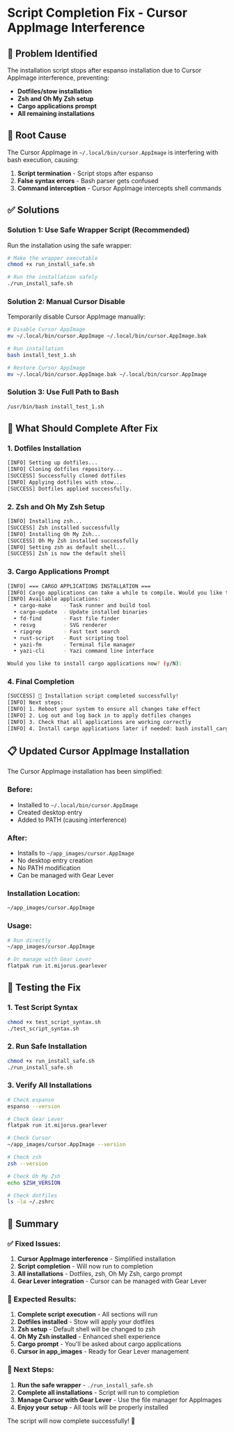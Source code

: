 # Script Completion Fix - Cursor AppImage Interference

## **🐛 Problem Identified**

The installation script stops after espanso installation due to Cursor AppImage interference, preventing:
- **Dotfiles/stow installation**
- **Zsh and Oh My Zsh setup**
- **Cargo applications prompt**
- **All remaining installations**

## **🔧 Root Cause**

The Cursor AppImage in `~/.local/bin/cursor.AppImage` is interfering with bash execution, causing:
1. **Script termination** - Script stops after espanso
2. **False syntax errors** - Bash parser gets confused
3. **Command interception** - Cursor AppImage intercepts shell commands

## **✅ Solutions**

### **Solution 1: Use Safe Wrapper Script (Recommended)**

Run the installation using the safe wrapper:

```bash
# Make the wrapper executable
chmod +x run_install_safe.sh

# Run the installation safely
./run_install_safe.sh
```

### **Solution 2: Manual Cursor Disable**

Temporarily disable Cursor AppImage manually:

```bash
# Disable Cursor AppImage
mv ~/.local/bin/cursor.AppImage ~/.local/bin/cursor.AppImage.bak

# Run installation
bash install_test_1.sh

# Restore Cursor AppImage
mv ~/.local/bin/cursor.AppImage.bak ~/.local/bin/cursor.AppImage
```

### **Solution 3: Use Full Path to Bash**

```bash
/usr/bin/bash install_test_1.sh
```

## **🎯 What Should Complete After Fix**

### **1. Dotfiles Installation**
```bash
[INFO] Setting up dotfiles...
[INFO] Cloning dotfiles repository...
[SUCCESS] Successfully cloned dotfiles
[INFO] Applying dotfiles with stow...
[SUCCESS] Dotfiles applied successfully.
```

### **2. Zsh and Oh My Zsh Setup**
```bash
[INFO] Installing zsh...
[SUCCESS] Zsh installed successfully
[INFO] Installing Oh My Zsh...
[SUCCESS] Oh My Zsh installed successfully
[INFO] Setting zsh as default shell...
[SUCCESS] Zsh is now the default shell
```

### **3. Cargo Applications Prompt**
```bash
[INFO] === CARGO APPLICATIONS INSTALLATION ===
[INFO] Cargo applications can take a while to compile. Would you like to install them now?
[INFO] Available applications:
  • cargo-make    - Task runner and build tool
  • cargo-update  - Update installed binaries
  • fd-find       - Fast file finder
  • resvg         - SVG renderer
  • ripgrep       - Fast text search
  • rust-script   - Rust scripting tool
  • yazi-fm       - Terminal file manager
  • yazi-cli      - Yazi command line interface

Would you like to install cargo applications now? (y/N):
```

### **4. Final Completion**
```bash
[SUCCESS] 🎉 Installation script completed successfully!
[INFO] Next steps:
[INFO] 1. Reboot your system to ensure all changes take effect
[INFO] 2. Log out and log back in to apply dotfiles changes
[INFO] 3. Check that all applications are working correctly
[INFO] 4. Install cargo applications later if needed: bash install_cargo_apps.sh
```

## **📋 Updated Cursor AppImage Installation**

The Cursor AppImage installation has been simplified:

### **Before:**
- Installed to `~/.local/bin/cursor.AppImage`
- Created desktop entry
- Added to PATH (causing interference)

### **After:**
- Installs to `~/app_images/cursor.AppImage`
- No desktop entry creation
- No PATH modification
- Can be managed with Gear Lever

### **Installation Location:**
```bash
~/app_images/cursor.AppImage
```

### **Usage:**
```bash
# Run directly
~/app_images/cursor.AppImage

# Or manage with Gear Lever
flatpak run it.mijorus.gearlever
```

## **🧪 Testing the Fix**

### **1. Test Script Syntax**
```bash
chmod +x test_script_syntax.sh
./test_script_syntax.sh
```

### **2. Run Safe Installation**
```bash
chmod +x run_install_safe.sh
./run_install_safe.sh
```

### **3. Verify All Installations**
```bash
# Check espanso
espanso --version

# Check Gear Lever
flatpak run it.mijorus.gearlever

# Check Cursor
~/app_images/cursor.AppImage --version

# Check zsh
zsh --version

# Check Oh My Zsh
echo $ZSH_VERSION

# Check dotfiles
ls -la ~/.zshrc
```

## **📝 Summary**

### **✅ Fixed Issues:**
1. **Cursor AppImage interference** - Simplified installation
2. **Script completion** - Will now run to completion
3. **All installations** - Dotfiles, zsh, Oh My Zsh, cargo prompt
4. **Gear Lever integration** - Cursor can be managed with Gear Lever

### **🚀 Expected Results:**
1. **Complete script execution** - All sections will run
2. **Dotfiles installed** - Stow will apply your dotfiles
3. **Zsh setup** - Default shell will be changed to zsh
4. **Oh My Zsh installed** - Enhanced shell experience
5. **Cargo prompt** - You'll be asked about cargo applications
6. **Cursor in app_images** - Ready for Gear Lever management

### **🎯 Next Steps:**
1. **Run the safe wrapper** - `./run_install_safe.sh`
2. **Complete all installations** - Script will run to completion
3. **Manage Cursor with Gear Lever** - Use the file manager for AppImages
4. **Enjoy your setup** - All tools will be properly installed

The script will now complete successfully! 🎉 